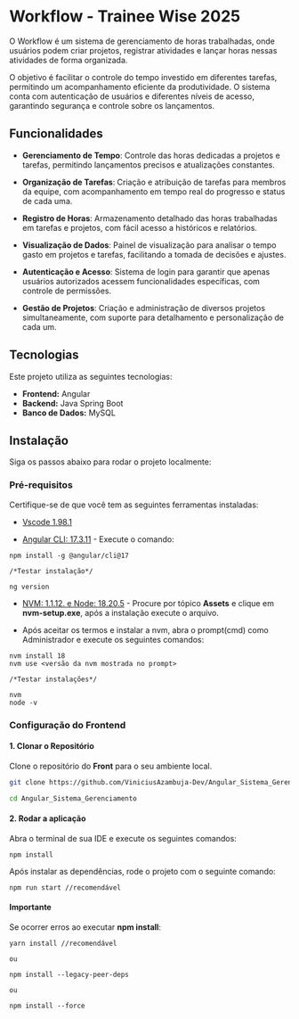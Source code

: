 # Workflow - Trainee Wise 2025

O Workflow é um sistema de gerenciamento de horas trabalhadas, onde usuários podem criar projetos, registrar atividades e lançar horas nessas atividades de forma organizada.

O objetivo é facilitar o controle do tempo investido em diferentes tarefas, permitindo um acompanhamento eficiente da produtividade. O sistema conta com autenticação de usuários e diferentes níveis de acesso, garantindo segurança e controle sobre os lançamentos.

## Funcionalidades

- **Gerenciamento de Tempo**: Controle das horas dedicadas a projetos e tarefas, permitindo lançamentos precisos e atualizações constantes.

- **Organização de Tarefas**: Criação e atribuição de tarefas para membros da equipe, com acompanhamento em tempo real do progresso e status de cada uma.

- **Registro de Horas**: Armazenamento detalhado das horas trabalhadas em tarefas e projetos, com fácil acesso a históricos e relatórios.

- **Visualização de Dados**: Painel de visualização para analisar o tempo gasto em projetos e tarefas, facilitando a tomada de decisões e ajustes.

- **Autenticação e Acesso**: Sistema de login para garantir que apenas usuários autorizados acessem funcionalidades específicas, com controle de permissões.

- **Gestão de Projetos**: Criação e administração de diversos projetos simultaneamente, com suporte para detalhamento e personalização de cada um.

## Tecnologias

Este projeto utiliza as seguintes tecnologias:

- **Frontend:** Angular
- **Backend:** Java Spring Boot
- **Banco de Dados:** MySQL

## Instalação

Siga os passos abaixo para rodar o projeto localmente:

### Pré-requisitos

Certifique-se de que você tem as seguintes ferramentas instaladas:

- [Vscode 1.98.1](https://code.visualstudio.com/download)

- [Angular CLI: 17.3.11](https://v17.angular.io/cli) - Execute o comando:
```
npm install -g @angular/cli@17

/*Testar instalação*/

ng version
```
- [NVM: 1.1.12. e Node: 18.20.5](https://github.com/coreybutler/nvm-windows/releases) - Procure por tópico **Assets** e clique em **nvm-setup.exe**, após a instalação execute o arquivo.

- Após aceitar os termos e instalar a nvm, abra o prompt(cmd) como Administrador e execute os seguintes comandos: 
```
nvm install 18
nvm use <versão da nvm mostrada no prompt>

/*Testar instalações*/

nvm
node -v
```


### Configuração do Frontend

#### 1. Clonar o Repositório

Clone o repositório do **Front** para o seu ambiente local.

```bash
git clone https://github.com/ViniciusAzambuja-Dev/Angular_Sistema_Gerenciamento.git

cd Angular_Sistema_Gerenciamento
```

#### 2. Rodar a aplicação

Abra o terminal de sua IDE e execute os seguintes comandos:

```
npm install
```

Após instalar as dependências, rode o projeto com o seguinte comando:

```
npm run start //recomendável
```

#### **Importante**

Se ocorrer erros ao executar **npm install**:

```
yarn install //recomendável

ou 

npm install --legacy-peer-deps

ou 

npm install --force
```
